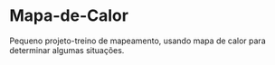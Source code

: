 # Mapa-de-Calor
Pequeno projeto-treino de mapeamento, usando mapa de calor para determinar algumas situações.
